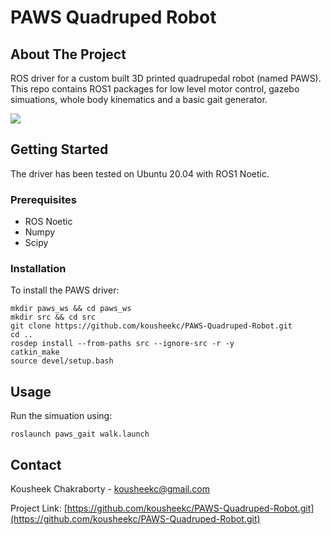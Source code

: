 # PAWS Quadruped Robot

## About The Project
ROS driver for a custom built 3D printed quadrupedal robot (named PAWS). This repo contains ROS1 packages for low level motor control, gazebo simuations, whole body kinematics and a basic gait generator.

<img src="docs/walk.gif">

## Getting Started
The driver has been tested on Ubuntu 20.04 with ROS1 Noetic.

### Prerequisites
* ROS Noetic
* Numpy
* Scipy 

### Installation
To install the PAWS driver:

```
mkdir paws_ws && cd paws_ws
mkdir src && cd src
git clone https://github.com/kousheekc/PAWS-Quadruped-Robot.git
cd ..
rosdep install --from-paths src --ignore-src -r -y
catkin_make
source devel/setup.bash
```

## Usage
Run the simuation using:
```
roslaunch paws_gait walk.launch
```

## Contact
Kousheek Chakraborty - kousheekc@gmail.com

Project Link: [https://github.com/kousheekc/PAWS-Quadruped-Robot.git](https://github.com/kousheekc/PAWS-Quadruped-Robot.git)

